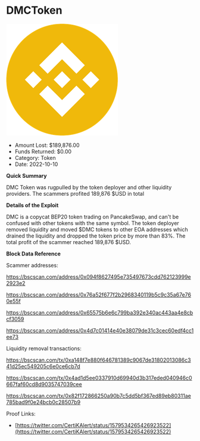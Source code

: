 # DMCToken
![DMCToken](/rektimages/DMCToken-2.png)
- Amount Lost: $189,876.00
- Funds Returned: $0.00
- Category: Token
- Date: 2022-10-10

**Quick Summary**

DMC Token was rugpulled by the token deployer and other liquidity providers. The scammers profited 189,876 $USD in total

  


 **Details of the Exploit**

DMC is a copycat BEP20 token trading on PancakeSwap, and can't be confused with other tokens with the same symbol. The token deployer removed liquidity and moved $DMC tokens to other EOA addresses which drained the liquidity and dropped the token price by more than 83%. The total profit of the scammer reached 189,876 $USD.

  


 **Block Data Reference**

Scammer addresses:

https://bscscan.com/address/0x094f8627495e735497673cdd762123999e2923e2

https://bscscan.com/address/0x76a52f677f2b2968340119b5c9c35a67e760e55f

https://bscscan.com/address/0x65575b6e6c799ba392e340ac443aa4e8cbcf3059

https://bscscan.com/address/0x4d7c01414e40e38079de31c3cec60edf4cc1ee73

  


Liquidity removal transactions:

https://bscscan.com/tx/0xa148f7e880f646781389c9067de31802013086c341d25ec549205c6e0ce6cb7d

https://bscscan.com/tx/0x4ad1d5ee0337910d69940d3b317eded040946c0667faf60cd8d9035747039cee

https://bscscan.com/tx/0x82f172866250a90b7c5dd5bf367ed89eb80311ae785bad9f0e24bcb0c28507b9


Proof Links:
- [https://twitter.com/CertiKAlert/status/1579534265426923522](https://twitter.com/CertiKAlert/status/1579534265426923522)


